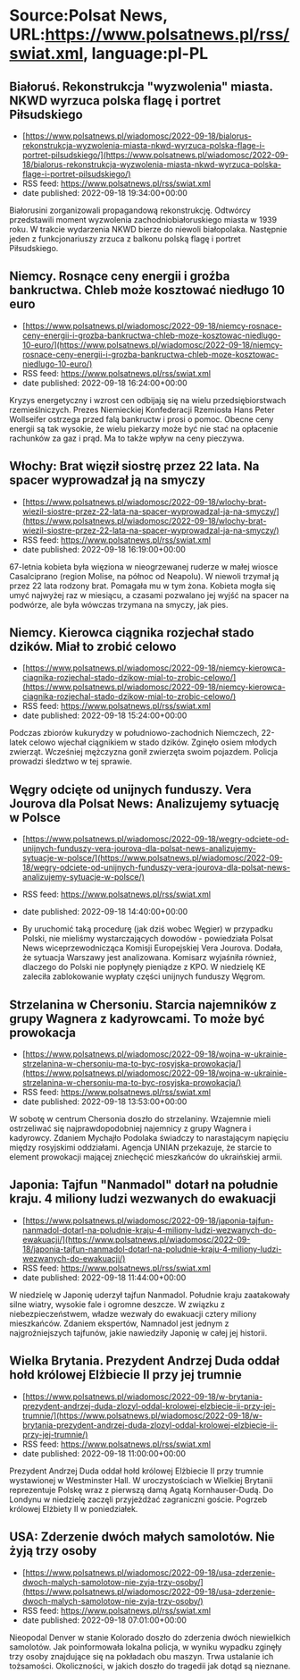 # Source:Polsat News, URL:https://www.polsatnews.pl/rss/swiat.xml, language:pl-PL

## Białoruś. Rekonstrukcja "wyzwolenia" miasta. NKWD wyrzuca polska flagę i portret Piłsudskiego
 - [https://www.polsatnews.pl/wiadomosc/2022-09-18/bialorus-rekonstrukcja-wyzwolenia-miasta-nkwd-wyrzuca-polska-flage-i-portret-pilsudskiego/](https://www.polsatnews.pl/wiadomosc/2022-09-18/bialorus-rekonstrukcja-wyzwolenia-miasta-nkwd-wyrzuca-polska-flage-i-portret-pilsudskiego/)
 - RSS feed: https://www.polsatnews.pl/rss/swiat.xml
 - date published: 2022-09-18 19:34:00+00:00

Białorusini zorganizowali propagandową rekonstrukcję. Odtwórcy przedstawili moment wyzwolenia zachodniobiałoruskiego miasta w 1939 roku. W trakcie wydarzenia NKWD bierze do niewoli białopolaka. Następnie jeden z funkcjonariuszy zrzuca z balkonu polską flagę i portret Piłsudskiego.

## Niemcy. Rosnące ceny energii i groźba bankructwa. Chleb może kosztować niedługo 10 euro
 - [https://www.polsatnews.pl/wiadomosc/2022-09-18/niemcy-rosnace-ceny-energii-i-grozba-bankructwa-chleb-moze-kosztowac-niedlugo-10-euro/](https://www.polsatnews.pl/wiadomosc/2022-09-18/niemcy-rosnace-ceny-energii-i-grozba-bankructwa-chleb-moze-kosztowac-niedlugo-10-euro/)
 - RSS feed: https://www.polsatnews.pl/rss/swiat.xml
 - date published: 2022-09-18 16:24:00+00:00

Kryzys energetyczny i wzrost cen odbijają się na wielu przedsiębiorstwach rzemieślniczych. Prezes Niemieckiej Konfederacji Rzemiosła Hans Peter Wollseifer ostrzega przed falą bankructw i prosi o pomoc. Obecne ceny energii są tak wysokie, że wielu piekarzy może być nie stać na opłacenie rachunków za gaz i prąd. Ma to także wpływ na ceny pieczywa.

## Włochy: Brat więził siostrę przez 22 lata. Na spacer wyprowadzał ją na smyczy
 - [https://www.polsatnews.pl/wiadomosc/2022-09-18/wlochy-brat-wiezil-siostre-przez-22-lata-na-spacer-wyprowadzal-ja-na-smyczy/](https://www.polsatnews.pl/wiadomosc/2022-09-18/wlochy-brat-wiezil-siostre-przez-22-lata-na-spacer-wyprowadzal-ja-na-smyczy/)
 - RSS feed: https://www.polsatnews.pl/rss/swiat.xml
 - date published: 2022-09-18 16:19:00+00:00

67-letnia kobieta była więziona w nieogrzewanej ruderze w małej wiosce Casalciprano (region Molise, na północ od Neapolu). W niewoli trzymał ją przez 22 lata rodzony brat. Pomagała mu w tym żona. Kobieta mogła się umyć najwyżej raz w miesiącu, a czasami pozwalano jej wyjść na spacer na podwórze, ale była wówczas trzymana na smyczy, jak pies.

## Niemcy. Kierowca ciągnika rozjechał stado dzików. Miał to zrobić celowo
 - [https://www.polsatnews.pl/wiadomosc/2022-09-18/niemcy-kierowca-ciagnika-rozjechal-stado-dzikow-mial-to-zrobic-celowo/](https://www.polsatnews.pl/wiadomosc/2022-09-18/niemcy-kierowca-ciagnika-rozjechal-stado-dzikow-mial-to-zrobic-celowo/)
 - RSS feed: https://www.polsatnews.pl/rss/swiat.xml
 - date published: 2022-09-18 15:24:00+00:00

Podczas zbiorów kukurydzy w południowo-zachodnich Niemczech, 22-latek celowo wjechał ciągnikiem w stado dzików. Zginęło osiem młodych zwierząt. Wcześniej mężczyzna gonił zwierzęta swoim pojazdem. Policja prowadzi śledztwo w tej sprawie.

## Węgry odcięte od unijnych funduszy. Vera Jourova dla Polsat News: Analizujemy sytuację w Polsce
 - [https://www.polsatnews.pl/wiadomosc/2022-09-18/wegry-odciete-od-unijnych-funduszy-vera-jourova-dla-polsat-news-analizujemy-sytuacje-w-polsce/](https://www.polsatnews.pl/wiadomosc/2022-09-18/wegry-odciete-od-unijnych-funduszy-vera-jourova-dla-polsat-news-analizujemy-sytuacje-w-polsce/)
 - RSS feed: https://www.polsatnews.pl/rss/swiat.xml
 - date published: 2022-09-18 14:40:00+00:00

- By uruchomić taką procedurę (jak dziś wobec Węgier) w przypadku Polski, nie mieliśmy wystarczających dowodów - powiedziała Polsat News wiceprzewodnicząca Komisji Europejskiej Vera Jourova. Dodała, że sytuacja Warszawy jest analizowana. Komisarz wyjaśniła również, dlaczego do Polski nie popłynęły pieniądze z KPO. W niedzielę KE zaleciła zablokowanie wypłaty części unijnych funduszy Węgrom.

## Strzelanina w Chersoniu. Starcia najemników z grupy Wagnera z kadyrowcami. To może być prowokacja
 - [https://www.polsatnews.pl/wiadomosc/2022-09-18/wojna-w-ukrainie-strzelanina-w-chersoniu-ma-to-byc-rosyjska-prowokacja/](https://www.polsatnews.pl/wiadomosc/2022-09-18/wojna-w-ukrainie-strzelanina-w-chersoniu-ma-to-byc-rosyjska-prowokacja/)
 - RSS feed: https://www.polsatnews.pl/rss/swiat.xml
 - date published: 2022-09-18 13:53:00+00:00

W sobotę w centrum Chersonia doszło do strzelaniny. Wzajemnie mieli ostrzeliwać się najprawdopodobniej najemnicy z grupy Wagnera i kadyrowcy. Zdaniem Mychajło Podolaka świadczy to narastającym napięciu między rosyjskimi oddziałami. Agencja UNIAN przekazuje, że starcie to element prowokacji mającej zniechęcić mieszkańców do ukraińskiej armii.

## Japonia: Tajfun "Nanmadol" dotarł na południe kraju. 4 miliony ludzi wezwanych do ewakuacji
 - [https://www.polsatnews.pl/wiadomosc/2022-09-18/japonia-tajfun-nanmadol-dotarl-na-poludnie-kraju-4-miliony-ludzi-wezwanych-do-ewakuacji/](https://www.polsatnews.pl/wiadomosc/2022-09-18/japonia-tajfun-nanmadol-dotarl-na-poludnie-kraju-4-miliony-ludzi-wezwanych-do-ewakuacji/)
 - RSS feed: https://www.polsatnews.pl/rss/swiat.xml
 - date published: 2022-09-18 11:44:00+00:00

W niedzielę w Japonię uderzył tajfun Nanmadol. Południe kraju zaatakowały silne wiatry, wysokie fale i ogromne deszcze. W związku z niebezpieczeństwem, władze wezwały do ewakuacji cztery miliony mieszkańców. Zdaniem ekspertów, Namnadol jest jednym z najgroźniejszych tajfunów, jakie nawiedziły Japonię w całej jej historii.

## Wielka Brytania. Prezydent Andrzej Duda oddał hołd królowej Elżbiecie II przy jej trumnie
 - [https://www.polsatnews.pl/wiadomosc/2022-09-18/w-brytania-prezydent-andrzej-duda-zlozyl-oddal-krolowej-elzbiecie-ii-przy-jej-trumnie/](https://www.polsatnews.pl/wiadomosc/2022-09-18/w-brytania-prezydent-andrzej-duda-zlozyl-oddal-krolowej-elzbiecie-ii-przy-jej-trumnie/)
 - RSS feed: https://www.polsatnews.pl/rss/swiat.xml
 - date published: 2022-09-18 11:00:00+00:00

Prezydent Andrzej Duda oddał hołd królowej Elżbiecie II przy trumnie wystawionej w Westminster Hall. W uroczystościach w Wielkiej Brytanii reprezentuje Polskę wraz z pierwszą damą Agatą Kornhauser-Dudą. Do Londynu w niedzielę zaczęli przyjeżdżać zagraniczni goście. Pogrzeb królowej Elżbiety II w poniedziałek.

## USA: Zderzenie dwóch małych samolotów. Nie żyją trzy osoby
 - [https://www.polsatnews.pl/wiadomosc/2022-09-18/usa-zderzenie-dwoch-malych-samolotow-nie-zyja-trzy-osoby/](https://www.polsatnews.pl/wiadomosc/2022-09-18/usa-zderzenie-dwoch-malych-samolotow-nie-zyja-trzy-osoby/)
 - RSS feed: https://www.polsatnews.pl/rss/swiat.xml
 - date published: 2022-09-18 07:01:00+00:00

Nieopodal Denver w stanie Kolorado doszło do zderzenia dwóch niewielkich samolotów. Jak poinformowała lokalna policja, w wyniku wypadku zginęły trzy osoby znajdujące się na pokładach obu maszyn. Trwa ustalanie ich tożsamości. Okoliczności, w jakich doszło do tragedii jak dotąd są nieznane.

